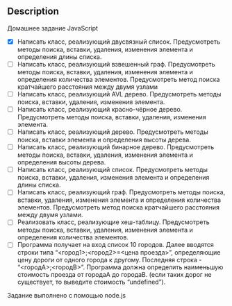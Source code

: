 ## Description
Домашнее задание JavaScript

-  [x] Написать класс, реализующий двусвязный список. Предусмотреть методы
   поиска, вставки, удаления, изменения элемента и определения длины списка.
-  [ ] Написать класс, реализующий взвешенный граф. Предусмотреть методы поиска,
   вставки, удаления, изменения элемента и определения количества элементов.
   Предусмотреть метод поиска кратчайшего расстояния между двумя узлами
-  [ ] Написать класс, реализующий AVL дерево. Предусмотреть методы поиска,
   вставки, удаления, изменения элемента.
-  [ ] Написать класс, реализующий красно-чёрное дерево. Предусмотреть методы
   поиска, вставки, удаления, изменения элемента.
-  [ ] Написать класс, реализующий дерево. Предусмотреть методы поиска, вставки
  элемента и определения высоты дерева.
-  [ ] Написать класс, реализующий бинарное дерево. Предусмотреть методы поиска,
   вставки, удаления, изменения элемента и определения высоты дерева.
-  [ ] Написать класс, реализующий список. Предусмотреть методы поиска, вставки,
   удаления, изменения элемента и определения длины списка.
-  [ ] Написать класс, реализующий граф. Предусмотреть методы поиска, вставки,
   удаления, изменения элемента и определения количества элементов.
   Предусмотреть метод поиска кратчайшего расстояния между двумя узлами.
-  [ ] Реализовать класс, реализующие хеш-таблицу. Предусмотреть методы поиска,
   вставки, удаления, изменения элемента и определения количества элементов.
-  [ ] Программа получает на вход список 10 городов. Далее вводятся строки типа
   “<город1>;<город2>=<цена проезда>”, определяющие цену дороги от одного города
   к другому. Последняя строка - “<городA>;<городB>”. Программа должна определить
   наименьшую стоимость проезда от городаА до городаB. (если таких дорог не
   существует, то выведите стоимость “undefined”).

Задание выполнено c помощью node.js